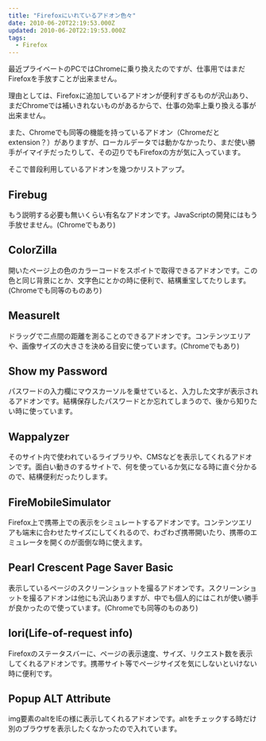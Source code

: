 ```yaml
---
title: "Firefoxにいれているアドオン色々"
date: 2010-06-20T22:19:53.000Z
updated: 2010-06-20T22:19:53.000Z
tags: 
  - Firefox
---
```



最近プライベートのPCではChromeに乗り換えたのですが、仕事用ではまだFirefoxを手放すことが出来ません。

理由としては、Firefoxに追加しているアドオンが便利すぎるものが沢山あり、まだChromeでは補いきれないものがあるからで、仕事の効率上乗り換える事が出来ません。

また、Chromeでも同等の機能を持っているアドオン（Chromeだとextension？）がありますが、ローカルデータでは動かなかったり、まだ使い勝手がイマイチだったりして、その辺りでもFirefoxの方が気に入っています。

そこで普段利用しているアドオンを幾つかリストアップ。


## Firebug

もう説明する必要も無いくらい有名なアドオンです。JavaScriptの開発にはもう手放せません。(Chromeでもあり)


## ColorZilla

開いたページ上の色のカラーコードをスポイトで取得できるアドオンです。この色と同じ背景にとか、文字色にとかの時に便利で、結構重宝してたりします。(Chromeでも同等のものあり)


## MeasureIt

ドラッグで二点間の距離を測ることのできるアドオンです。コンテンツエリアや、画像サイズの大きさを決める目安に使っています。(Chromeでもあり)


## Show my Password

パスワードの入力欄にマウスカーソルを乗せていると、入力した文字が表示されるアドオンです。結構保存したパスワードとか忘れてしまうので、後から知りたい時に使っています。


## Wappalyzer

そのサイト内で使われているライブラリや、CMSなどを表示してくれるアドオンです。面白い動きのするサイトで、何を使っているか気になる時に直ぐ分かるので、結構便利だったりします。


## FireMobileSimulator

Firefox上で携帯上での表示をシミュレートするアドオンです。コンテンツエリアも端末に合わせたサイズにしてくれるので、わざわざ携帯開いたり、携帯のエミュレータを開くのが面倒な時に使えます。


## Pearl Crescent Page Saver Basic

表示しているページのスクリーンショットを撮るアドオンです。スクリーンショットを撮るアドオンは他にも沢山ありますが、中でも個人的にはこれが使い勝手が良かったので使っています。(Chromeでも同等のものあり)


## lori(Life-of-request info)

Firefoxのステータスバーに、ページの表示速度、サイズ、リクエスト数を表示してくれるアドオンです。携帯サイト等でページサイズを気にしないといけない時に便利です。


## Popup ALT Attribute

img要素のaltをIEの様に表示してくれるアドオンです。altをチェックする時だけ別のブラウザを表示したくなかったので入れています。


